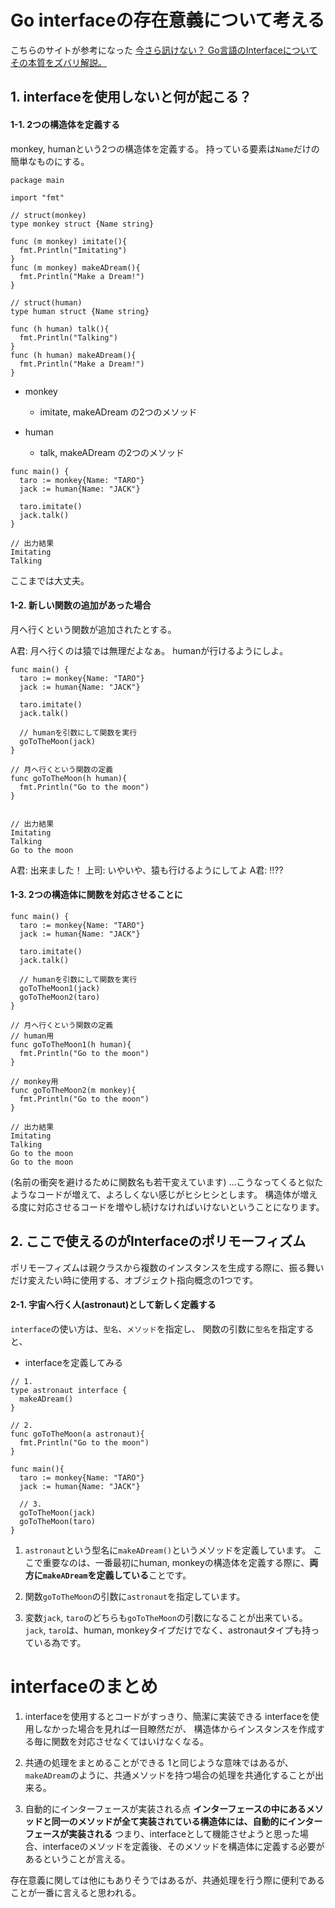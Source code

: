 # Go interfaceの存在意義について考える
こちらのサイトが参考になった
[今さら訊けない？ Go言語のInterfaceについてその本質をズバリ解説。](https://thiscalifornianlife.com/2021/01/10/golang-interface/)

## 1. interfaceを使用しないと何が起こる？
#### 1-1. 2つの構造体を定義する
monkey, humanという2つの構造体を定義する。
持っている要素は`Name`だけの簡単なものにする。

```go: not interface
package main

import "fmt"

// struct(monkey)
type monkey struct {Name string}

func (m monkey) imitate(){
  fmt.Println("Imitating")
}
func (m monkey) makeADream(){
  fmt.Println("Make a Dream!")
}

// struct(human)
type human struct {Name string}

func (h human) talk(){
  fmt.Println("Talking")
}
func (h human) makeADream(){
  fmt.Println("Make a Dream!")
}
```

- monkey
  - imitate, makeADream の2つのメソッド

- human
  - talk, makeADream の2つのメソッド


```go: not interface
func main() {
  taro := monkey{Name: "TARO"}
  jack := human{Name: "JACK"}

  taro.imitate()
  jack.talk()
}

// 出力結果
Imitating
Talking
```
ここまでは大丈夫。

#### 1-2. 新しい関数の追加があった場合
月へ行くという関数が追加されたとする。

A君:
月へ行くのは猿では無理だよなぁ。
humanが行けるようにしよ。

```go:
func main() {
  taro := monkey{Name: "TARO"}
  jack := human{Name: "JACK"}

  taro.imitate()
  jack.talk()

  // humanを引数にして関数を実行
  goToTheMoon(jack)
}

// 月へ行くという関数の定義
func goToTheMoon(h human){
  fmt.Println("Go to the moon")
}


// 出力結果
Imitating
Talking
Go to the moon
```

A君: 出来ました！
上司: いやいや、猿も行けるようにしてよ
A君: !!??

#### 1-3. 2つの構造体に関数を対応させることに
```go:
func main() {
  taro := monkey{Name: "TARO"}
  jack := human{Name: "JACK"}

  taro.imitate()
  jack.talk()

  // humanを引数にして関数を実行
  goToTheMoon1(jack)
  goToTheMoon2(taro)
}

// 月へ行くという関数の定義
// human用
func goToTheMoon1(h human){
  fmt.Println("Go to the moon")
}

// monkey用
func goToTheMoon2(m monkey){
  fmt.Println("Go to the moon")
}

// 出力結果
Imitating
Talking
Go to the moon
Go to the moon
```
(名前の衝突を避けるために関数名も若干変えています)
...こうなってくると似たようなコードが増えて、よろしくない感じがヒシヒシとします。
構造体が増える度に対応させるコードを増やし続けなければいけないということになります。

## 2. ここで使えるのがInterfaceのポリモーフィズム
ポリモーフィズムは親クラスから複数のインスタンスを生成する際に、振る舞いだけ変えたい時に使用する、オブジェクト指向概念の1つです。

#### 2-1. 宇宙へ行く人(astronaut)として新しく定義する
`interface`の使い方は、`型名`、`メソッド`を指定し、
関数の引数に`型名`を指定すると、

- interfaceを定義してみる
```go: interface
// 1.
type astronaut interface {
  makeADream()
}

// 2.
func goToTheMoon(a astronaut){
  fmt.Println("Go to the moon")
}

func main(){
  taro := monkey{Name: "TARO"}
  jack := human{Name: "JACK"}

  // 3.
  goToTheMoon(jack)
  goToTheMoon(taro)
}
```
1. `astronaut`という型名に`makeADream()`というメソッドを定義しています。
ここで重要なのは、一番最初にhuman, monkeyの構造体を定義する際に、**両方に`makeADream`を定義している**ことです。

2. 関数`goToTheMoon`の引数に`astronaut`を指定しています。

3. 変数`jack`, `taro`のどちらも`goToTheMoon`の引数になることが出来ている。
`jack`, `taro`は、human, monkeyタイプだけでなく、astronautタイプも持っている為です。


# interfaceのまとめ
1. interfaceを使用するとコードがすっきり、簡潔に実装できる
interfaceを使用しなかった場合を見れば一目瞭然だが、
構造体からインスタンスを作成する毎に関数を対応させなくてはいけなくなる。

2. 共通の処理をまとめることができる
1と同じような意味ではあるが、`makeADream`のように、共通メソッドを持つ場合の処理を共通化することが出来る。

3. 自動的にインターフェースが実装される点
**インターフェースの中にあるメソッドと同一のメソッドが全て実装されている構造体には、自動的にインターフェースが実装される**
つまり、interfaceとして機能させようと思った場合、interfaceのメソッドを定義後、そのメソッドを構造体に定義する必要があるということが言える。

存在意義に関しては他にもありそうではあるが、共通処理を行う際に便利であることが一番に言えると思われる。


